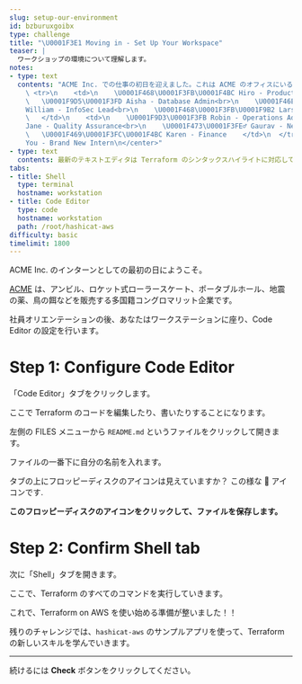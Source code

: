```yaml
---
slug: setup-our-environment
id: bzburuxgoibx
type: challenge
title: "\U0001F3E1 Moving in - Set Up Your Workspace"
teaser: |
  ワークショップの環境について理解します。
notes:
- type: text
  contents: "ACME Inc. での仕事の初日を迎えました。これは ACME のオフィスにいる同僚たちです。\n<center><table cellpadding=20>\n
    \ <tr>\n    <td>\n    \U0001F468\U0001F3FB‍\U0001F4BC Hiro - Product Manager<br>\n
    \   \U0001F9D5\U0001F3FD Aisha - Database Admin<br>\n    \U0001F46E\U0001F3FF‍♂️
    William - InfoSec Lead<br>\n    \U0001F468\U0001F3FB‍\U0001F9B2 Lars - Lead Developer<br>\n
    \   </td>\n    <td>\n    \U0001F9D3\U0001F3FB Robin - Operations Admin<br>\n    \U0001F469‍\U0001F3A4
    Jane - Quality Assurance<br>\n    \U0001F473\U0001F3FE‍♂️ Gaurav - Network Admin<br>\n
    \   \U0001F469\U0001F3FC‍\U0001F4BC Karen - Finance    </td>\n  </tr>\n</table></center>\n\n<center>\U0001F913
    You - Brand New Intern\n</center>"
- type: text
  contents: 最新のテキストエディタは Terraform のシンタックスハイライトに対応しています。
tabs:
- title: Shell
  type: terminal
  hostname: workstation
- title: Code Editor
  type: code
  hostname: workstation
  path: /root/hashicat-aws
difficulty: basic
timelimit: 1800
---
```

ACME Inc. のインターンとしての最初の日にようこそ。

[ACME](https://www.youtube.com/watch?v=9m7evoFF83c) は、アンビル、ロケット式ローラースケート、ポータブルホール、地震の薬、鳥の餌などを販売する多国籍コングロマリット企業です。

社員オリエンテーションの後、あなたはワークステーションに座り、Code Editor の設定を行います。

Step 1: Configure Code Editor
=============================

「Code Editor」タブをクリックします。

ここで Terraform のコードを編集したり、書いたりすることになります。

左側の FILES メニューから `README.md` というファイルをクリックして開きます。

ファイルの一番下に自分の名前を入れます。

タブの上にフロッピーディスクのアイコンは見えていますか？ この様な 💾 アイコンです.

**このフロッピーディスクのアイコンをクリックして、ファイルを保存します。**

Step 2: Confirm Shell tab
=============================

次に「Shell」タブを開きます。

ここで、Terraform のすべてのコマンドを実行していきます。

これで、Terraform on AWS を使い始める準備が整いました！！

残りのチャレンジでは、`hashicat-aws` のサンプルアプリを使って、Terraform の新しいスキルを学んでいきます。

---

続けるには **Check** ボタンをクリックしてください。